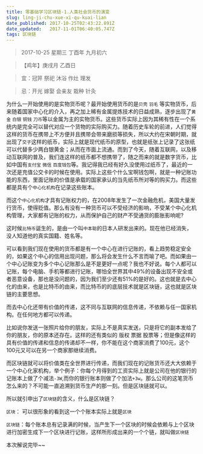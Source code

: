 ```yaml
---
title: 零基础学习区块链-1.人类社会货币的演变
slug: ling-ji-chu-xue-xi-qu-kuai-lian
date_published: 2017-10-25T02:43:22.891Z
date_updated:   2017-11-01T06:40:05.747Z
tags: 区块链
---
```


> 2017-10-25 星期三 丁酉年 九月初六

>【鸡年】庚戌月 乙酉日

> 宜：冠笄 祭祀 沐浴 作灶 理发

> 忌：开光 嫁娶 会亲友 栽种 针灸

为什么一开始使用的是实物货币呢？最开始使用货币的是`贝壳` `羽毛` 等实物货币，后来随着国家中心化的介入，再之加上稀有金属提炼技术的日益成熟，逐步出现了`黄金` `白银` `铜钱` `刀币`等以金属为主的实物货币。这些货币实际上因为其稀有性在一个系统内是完全可以替代对应一个货物的实际购买力。随着历史车轮的前进，人们觉得这样的货币在携带上不方便并且携带会带来磨损等损失，所以大约在宋朝时期，就出现了`交子`这样的纸币，实际上就是现代纸币的原型，也就是纸张上记录了这张纸可以代替多少两白银黄金；从而在市面上流通。而到了今天，随着互联网，以及移动互联网的普及，我们连这样的纸币都不想携带了，随之而来的就是数字货币，比如中国有`支付宝` `微信` `百度钱包`等。我记得我已经有好久没使用过纸币了，最近的一次还是充值公交卡的时候在使用。实际上这些个什么宝啊钱包啊，就是一种记账功能的东西，里面记账的价值是承载的国家承认的当先纸币所对等的购买力。而这些都是具有个`中心化机构`在记录这些账本。

而这个`中心化机构`才具有记账权力的，在2008年发生了一次金融危机，美国大量发行货币，使得贬值。那么有没有一种货币可以不受经济的影响，不受某个中心化机构管理，大家都有记账的权力，从而保护自己的财产不受通货的膨胀影响呢?

这时候`比特币`诞生的，是由一个叫`中本聪`的日本人研发出来的。现在他已经消失，没人知道他的真实国籍、姓名等。

可以看到我们现在使用的货币都是有一个中心在进行记账的，看上趋势稳定安全的，如果这个中心的信用出现问题，那么将会发生什么不言而喻了吧。而如果由一个中心记账变为多个中心记账那么是不是更好一点呢？我也不好说。每个人都可以记账，每个电脑、手机等都进行记账，哪怕全世界其中49%的设备出现不安全或者恶意设备，那也是没问题的，因为我们至少还有51%的是好的。这也就是去中心化的由来，也是比特币的由来，而比特币的的底层技术就是区块链，这也就是区块链的主要思想。

而去中心化还带有价值的传递，这不同与互联网的信息传递，不依赖与任一国家机构。在任何地方都可以传递。

比如说你发送一张照片给你的朋友，实际上不是真实发送，只是将它的副本发给了你的朋友，你的原本还存在。这样的还有类似的 版权 票据 股票等；但是像这样的具有价值的传递和信息的传递却不一样，你不能在这个商家消费了100元，这个100元又可以在另一个商家那继续消费。

而区块链就可以将价值类在全世界进行传递，而我们现在的记账货币还大大依赖于一个中心化家机构，举个例子：你每个月得到的工资实际上就是公司在他的银行的记账本上做了个减法`-3W`,而你的银行账本则做了个加法`+3w`。那么公司的这笔货币怎么来的？不可能一直追溯到货币生产的那一刻。但是区块链就可以。

所以就引申出了`区块链`的含义，什么是区块链？

`区块`： 可以很形象的看到这一个个账本实际上就是`区块`

`区块链`：每个账本总有记录满的时候，当产生下一个区块的时候会依赖与上个区块进行加密生成下一个区块进行记账，这样所形成出来的一个个链，就叫做`区块链`

本次解说完毕~~
